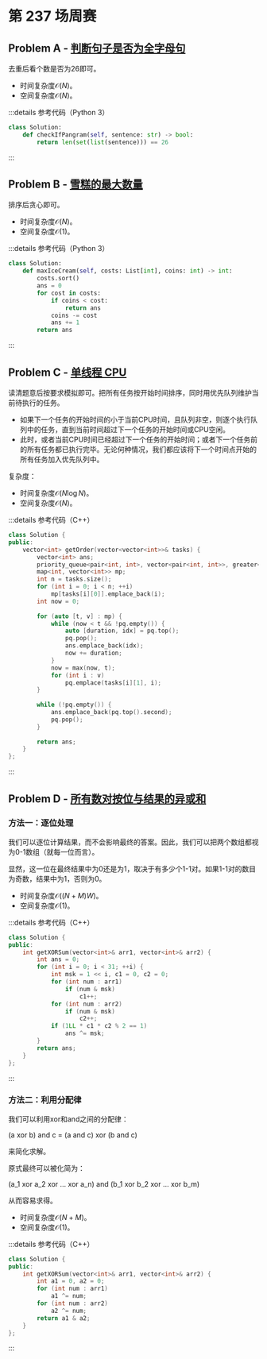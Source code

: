 # 第 237 场周赛

## Problem A - [判断句子是否为全字母句](https://leetcode.cn/problems/check-if-the-sentence-is-pangram/)

去重后看个数是否为26即可。

- 时间复杂度$\mathcal{O}(N)$。
- 空间复杂度$\mathcal{O}(N)$。

:::details 参考代码（Python 3）

```python
class Solution:
    def checkIfPangram(self, sentence: str) -> bool:
        return len(set(list(sentence))) == 26
```

:::

## Problem B - [雪糕的最大数量](https://leetcode.cn/problems/maximum-ice-cream-bars/)

排序后贪心即可。

- 时间复杂度$\mathcal{O}(N)$。
- 空间复杂度$\mathcal{O}(1)$。

:::details 参考代码（Python 3）

```python
class Solution:
    def maxIceCream(self, costs: List[int], coins: int) -> int:
        costs.sort()
        ans = 0
        for cost in costs:
            if coins < cost:
                return ans
            coins -= cost
            ans += 1
        return ans
```

:::

## Problem C - [单线程 CPU](https://leetcode.cn/problems/single-threaded-cpu/)

读清题意后按要求模拟即可。把所有任务按开始时间排序，同时用优先队列维护当前待执行的任务。

- 如果下一个任务的开始时间的小于当前CPU时间，且队列非空，则逐个执行队列中的任务，直到当前时间超过下一个任务的开始时间或CPU空闲。
- 此时，或者当前CPU时间已经超过下一个任务的开始时间；或者下一个任务前的所有任务都已执行完毕。无论何种情况，我们都应该将下一个时间点开始的所有任务加入优先队列中。

复杂度：
- 时间复杂度$\mathcal{O}(N\log N)$。
- 空间复杂度$\mathcal{O}(N)$。

:::details 参考代码（C++）

```cpp
class Solution {
public:
    vector<int> getOrder(vector<vector<int>>& tasks) {
        vector<int> ans;
        priority_queue<pair<int, int>, vector<pair<int, int>>, greater<>> pq;
        map<int, vector<int>> mp;
        int n = tasks.size();
        for (int i = 0; i < n; ++i)
            mp[tasks[i][0]].emplace_back(i);
        int now = 0;
        
        for (auto [t, v] : mp) {
            while (now < t && !pq.empty()) {
                auto [duration, idx] = pq.top();
                pq.pop();
                ans.emplace_back(idx);
                now += duration;
            }
            now = max(now, t);
            for (int i : v) 
                pq.emplace(tasks[i][1], i);
        }
        
        while (!pq.empty()) {
            ans.emplace_back(pq.top().second);
            pq.pop();
        }
        
        return ans;
    }
};
```

:::

## Problem D - [所有数对按位与结果的异或和](https://leetcode.cn/problems/find-xor-sum-of-all-pairs-bitwise-and/)

### 方法一：逐位处理

我们可以逐位计算结果，而不会影响最终的答案。因此，我们可以把两个数组都视为0-1数组（就每一位而言）。

显然，这一位在最终结果中为0还是为1，取决于有多少个1-1对。如果1-1对的数目为奇数，结果中为1，否则为0。

- 时间复杂度$\mathcal{O}((N+M)W)$。
- 空间复杂度$\mathcal{O}(1)$。

:::details 参考代码（C++）

```cpp
class Solution {
public:
    int getXORSum(vector<int>& arr1, vector<int>& arr2) {
        int ans = 0;
        for (int i = 0; i < 31; ++i) {
            int msk = 1 << i, c1 = 0, c2 = 0;
            for (int num : arr1)
                if (num & msk)
                    c1++;
            for (int num : arr2)
                if (num & msk)
                    c2++;
            if (1LL * c1 * c2 % 2 == 1)
                ans ^= msk;
        }
        return ans;
    }
};
```

:::

### 方法二：利用分配律

我们可以利用xor和and之间的分配律：

(a xor b) and c = (a and c) xor (b and c)

来简化求解。

原式最终可以被化简为：

(a_1 xor a_2 xor … xor a_n) and (b_1 xor b_2 xor … xor b_m)

从而容易求得。

- 时间复杂度$\mathcal{O}(N+M)$。
- 空间复杂度$\mathcal{O}(1)$。

:::details 参考代码（C++）

```cpp
class Solution {
public:
    int getXORSum(vector<int>& arr1, vector<int>& arr2) {
        int a1 = 0, a2 = 0;
        for (int num : arr1)
            a1 ^= num;
        for (int num : arr2)
            a2 ^= num;
        return a1 & a2;
    }
};
```

:::

